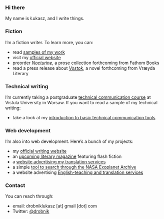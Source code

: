 ### Hi there

My name is Łukasz, and I write things.

### Fiction

I’m a fiction writer. To learn more, you can:

- read [samples of my work](https://ldrobnik.github.io/fiction-samples/)
- visit my [official website](https://drobnik.co/)
- preorder [*Nocturine*](http://fathombooks.org/html/drobnik.html), a prose collection forthcoming from Fathom Books
- read a press release about [*Vostok*](https://www.marketpressrelease.com/Author-Lukasz-Drobnik-signs-with-Vraeyda-Literary-for-Novel-Vostok-1613688161.html), a novel forthcoming from Vræyda Literary

### Technical writing

I’m currently taking a postgraduate [technical communication course](https://www.vistula.edu.pl/kierunki-studiow/kontynuacja-edukacji/studia-podyplomowe/informatyka/komunikacja-techniczna) at Vistula University in Warsaw. If you want to read a sample of my technical writing:
- take a look at my [introduction to basic technical communication tools](https://ldrobnik.github.io/tech-comm-tools/)

### Web development

I’m also into web development. Here’s a bunch of my projects:
- my [official writing website](https://github.com/ldrobnik/drobnik-writing)
- an [upcoming literary magazine](https://github.com/ldrobnik/blyski) featuring flash fiction
- a [website advertising my translation services](https://github.com/ldrobnik/medical-translations)
- a simple [tool to search through the NASA Exoplanet Archive](https://github.com/ldrobnik/exoplanets)
- a website advertising [English-teaching and translation services](https://github.com/ldrobnik/angielski-w-psychologii)

### Contact

You can reach through:
- email: drobniklukasz [at] gmail [dot] com
- Twitter: [@drobnik](https://twitter.com/drobnik)
